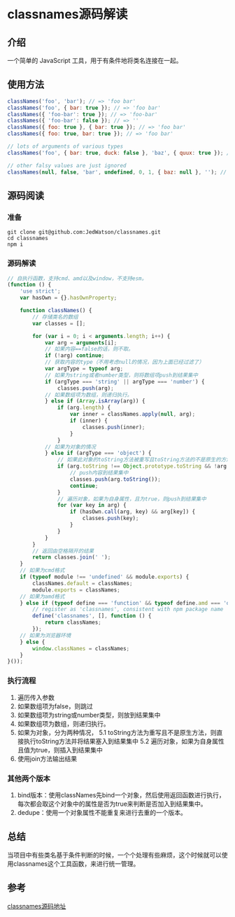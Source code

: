 # classnames源码解读
## 介绍
一个简单的 JavaScript 工具，用于有条件地将类名连接在一起。
## 使用方法
```javascript
classNames('foo', 'bar'); // => 'foo bar'
classNames('foo', { bar: true }); // => 'foo bar'
classNames({ 'foo-bar': true }); // => 'foo-bar'
classNames({ 'foo-bar': false }); // => ''
classNames({ foo: true }, { bar: true }); // => 'foo bar'
classNames({ foo: true, bar: true }); // => 'foo bar'

// lots of arguments of various types
classNames('foo', { bar: true, duck: false }, 'baz', { quux: true }); // => 'foo bar baz quux'

// other falsy values are just ignored
classNames(null, false, 'bar', undefined, 0, 1, { baz: null }, ''); // => 'bar 1'
```
## 源码阅读
### 准备
```
git clone git@github.com:JedWatson/classnames.git
cd classnames
npm i
```
### 源码解读
```javascript
// 自执行函数，支持cmd、amd以及window，不支持esm。
(function () {
	'use strict';
	var hasOwn = {}.hasOwnProperty;

	function classNames() {
		// 存储类名的数组
		var classes = [];

		for (var i = 0; i < arguments.length; i++) {
			var arg = arguments[i];
			// 如果内容==false的话，则不取。
			if (!arg) continue;
			// 获取内容的type（不用考虑null的情况，因为上面已经过滤了）
			var argType = typeof arg;
			// 如果为string或者number类型，则将数组项push到结果集中
			if (argType === 'string' || argType === 'number') {
				classes.push(arg);
			// 如果数组项为数组，则递归执行。
			} else if (Array.isArray(arg)) {
				if (arg.length) {
					var inner = classNames.apply(null, arg);
					if (inner) {
						classes.push(inner);
					}
				}
			// 如果为对象的情况
			} else if (argType === 'object') {
				// 如果此对象的toString方法被重写且toString方法的不是原生的方法。
				if (arg.toString !== Object.prototype.toString && !arg.toString.toString().includes('[native code]')) {
					// push内容到结果集中
					classes.push(arg.toString());
					continue;
				}
				// 遍历对象，如果为自身属性，且为true，则push到结果集中
				for (var key in arg) {
					if (hasOwn.call(arg, key) && arg[key]) {
						classes.push(key);
					}
				}
			}
		}
		// 返回由空格隔开的结果
		return classes.join(' ');
	}
	// 如果为cmd格式
	if (typeof module !== 'undefined' && module.exports) {
		classNames.default = classNames;
		module.exports = classNames;
	// 如果为amd格式
	} else if (typeof define === 'function' && typeof define.amd === 'object' && define.amd) {
		// register as 'classnames', consistent with npm package name
		define('classnames', [], function () {
			return classNames;
		});
	// 如果为浏览器环境
	} else {
		window.classNames = classNames;
	}
}());
```
### 执行流程
1. 遍历传入参数
2. 如果数组项为false，则跳过
3. 如果数组项为string或number类型，则放到结果集中
4. 如果数组项为数组，则递归执行。
5. 如果为对象，分为两种情况，
    5.1 toString方法为重写且不是原生方法，则直接执行toString方法并将结果塞入到结果集中
    5.2 遍历对象，如果为自身属性且值为true，则插入到结果集中
6. 使用join方法输出结果
### 其他两个版本
1. bind版本：使用classNames先bind一个对象，然后使用返回函数进行执行，每次都会取这个对象中的属性是否为true来判断是否加入到结果集中。
2. dedupe：使用一个对象属性不能重复来进行去重的一个版本。

## 总结
当项目中有些类名基于条件判断的时候，一个个处理有些麻烦，这个时候就可以使用classnames这个工具函数，来进行统一管理。
## 参考
[classnames源码地址](https://github.com/JedWatson/classnames)